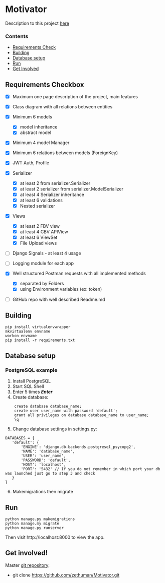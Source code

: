 # Motivator

Description to this project [here](https://github.com/zethuman/Motivator/blob/main/Motivator%20(Django-project).pdf)

### Contents

   * [Requirements Check](#requirements-checkbox)
   * [Building](#building)
   * [Database setup](#database-setup)
   * [Run](#run)
   * [Get Involved](#get-involved)

   
## Requirements Checkbox   

- [x] Maximum one page description of the project, main features
- [x] Class diagram with all relations between entities
- [x] Minimum 6 models
    - [x] model inheritance
    - [x] abstract model
- [x] Minimum 4 model Manager
- [x] Minimum 6 relations between models (ForeignKey)
- [x] JWT Auth, Profile
- [x] Serializer
  - [x] at least 2 from serializer.Serializer
  - [x] at least 2 serializer from serializer.ModelSerializer
  - [x] at least 4 Serializer inheritance
  - [x] at least 6 validations
  - [x] Nested serializer
- [x] Views
  - [x] at least 2 FBV view
  - [x] at least 4 CBV APIView
  - [x] at least 6 ViewSet
  - [x] File Upload views
- [ ] Django Signals - at least 4 usage
- [ ] Logging module for each app
- [x] Well structured Postman requests with all implemented methods
  - [x] separated by Folders
  - [x] using Environment variables (ex: token)
- [ ] GitHub repo with well described Readme.md



   
## Building
```
pip install virtualenvwrapper
mkvirtualenv envname
workon envname
pip install -r requirements.txt
```
## Database setup

### PostgreSQL example

1. Install PostgreSQL
2. Start SQL Shell
3. Enter 5 times ***Enter***
4. Create database:
```
    create database database_name;
    create user user_name with password 'default';
    grant all privileges on database database_name to user_name;
    \q
```
5. Change database settings in settings.py:
 ```
DATABASES = {
    'default': {
        'ENGINE': 'django.db.backends.postgresql_psycopg2',
        'NAME': 'database_name',
        'USER': 'user_name',
        'PASSWORD': 'default',
        'HOST': 'localhost',
        'PORT': '5432' // If you do not remember in which port your db was launched just go to step 3 and check 
    }
}
 ```
 6. Makemigrations then migrate

## Run

```
python manage.py makemigrations
python manage.my migrate
python manage.py runserver
```
Then visit http://localhost:8000 to view the app.


## Get involved!

Master [git repository](https://github.com/zethuman/Motivator/):
 * git clone https://github.com/zethuman/Motivator.git

